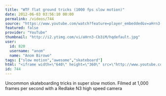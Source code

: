 ```yaml
---
title: "WTF flat ground tricks (1000 fps slow motion)"
date: 2012-06-03 03:56:10 00:00
permalink: /videos/744
source: "https://www.youtube.com/watch?feature=player_embedded&v=aHrn3-Cb3iM#!"
featured: false
provider: "YouTube"
thumbnail: "http://i2.ytimg.com/vi/aHrn3-Cb3iM/hqdefault.jpg"
user:
  id: 820
  username: "anom"
  name: "Anom Birowo"
tags: ["slow motion","awesome","skateboard"]
html: "<iframe width=\"640\" height=\"360\" src=\"http://www.youtube.com/embed/aHrn3-Cb3iM?wmode=transparent&fs=1&feature=oembed\" frameborder=\"0\" allowfullscreen></iframe>"
id: 744
---
```


Uncommon skateboarding tricks in super slow motion. Filmed at 1,000 frames per second with a Redlake N3 high speed camera